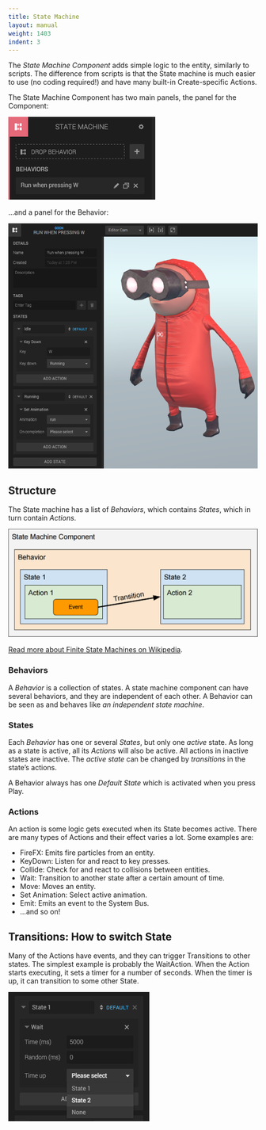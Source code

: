 ```yaml
---
title: State Machine
layout: manual
weight: 1403
indent: 3
---
```

The *State Machine Component* adds simple logic to the entity, similarly to scripts. The difference from scripts is that the State machine is much easier to use (no coding required!) and have many built-in Create-specific Actions.

The State Machine Component has two main panels, the panel for the Component:

![](state-machine-component-panel.png)

...and a panel for the Behavior:

![](behavior-panel.png)

## Structure

The State machine has a list of *Behaviors*, which contains *States*, which in turn contain *Actions*.

![](abstract-state-machine.png)

[Read more about Finite State Machines on Wikipedia](https://en.wikipedia.org/wiki/Finite-state_machine).

### Behaviors

A *Behavior* is a collection of states. A state machine component can have several behaviors, and they are independent of each other. A Behavior can be seen as and behaves like *an independent state machine*.

### States

Each *Behavior* has one or several *States*, but only one *active* state. As long as a state is active, all its *Actions* will also be active. All actions in inactive states are inactive. The *active state* can be changed by *transitions* in the state’s actions.

A Behavior always has one *Default State* which is activated when you press Play.

### Actions

An action is some logic gets executed when its State becomes active. There are many types of Actions and their effect varies a lot. Some examples are:

* FireFX: Emits fire particles from an entity.
* KeyDown: Listen for and react to key presses.
* Collide: Check for and react to collisions between entities.
* Wait: Transition to another state after a certain amount of time.
* Move: Moves an entity.
* Set Animation: Select active animation.
* Emit: Emits an event to the System Bus.
* ...and so on!

## Transitions: How to switch State

Many of the Actions have events, and they can trigger Transitions to other states. The simplest example is probably the WaitAction. When the Action starts executing, it sets a timer for a number of seconds. When the timer is up, it can transition to some other State.

![](wait-action.png)